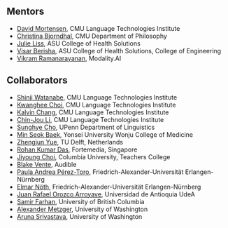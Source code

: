 ## Mentors
* [David Mortensen](https://www.cs.cmu.edu/~dmortens/), CMU Language Technologies Institute
* [Christina Bjorndhal](https://christinabjorndahl.com/), CMU Department of Philosophy
* [Julie Liss](https://search.asu.edu/profile/50291), ASU College of Health Solutions
* [Visar Berisha](https://scholar.google.com/citations?user=MQBn718AAAAJ&hl=en), ASU College of Health Solutions, College of Engineering
* [Vikram Ramanarayanan](https://www.vikramr.com/), Modality.AI

## Collaborators
* [Shinji Watanabe](https://scholar.google.com/citations?user=U5xRA6QAAAAJ&hl=en), CMU Language Technologies Institute
* [Kwanghee Choi](https://kwangheechoi.com), CMU Language Technologies Institute
* [Kalvin Chang](https://scholar.google.com/citations?user=AtEp3vUAAAAJ&hl=en), CMU Language Technologies Institute
* [Chin-Jou Li](https://www.linkedin.com/in/chin-jou-li), CMU Language Technologies Institute
* [Sunghye Cho](https://www.sunghyecho.com/), UPenn Department of Linguistics
* [Min Seok Baek](https://scholar.google.com/citations?hl=en&user=KGT1uKYAAAAJ), Yonsei University Wonju College of Medicine
* [Zhengjun Yue](https://www.tudelft.nl/en/ewi/over-de-faculteit/afdelingen/intelligent-systems/multimedia-computing/people/zhengjun-yue), TU Delft, Netherlands
* [Rohan Kumar Das](https://scholar.google.com/citations?hl=en&user=V8XFDQcAAAAJ), Fortemedia, Singapore
* [Jiyoung Choi](https://www.linkedin.com/in/jiyoung-choi-450b7071), Columbia University, Teachers College
* [Blake Vente](https://rvente.com/), Audible
* [Paula Andrea Pérez-Toro](https://scholar.google.com/citations?user=9IgSau8AAAAJ&hl=en&oi=ao), Friedrich-Alexander-Universität Erlangen-Nürnberg
* [Elmar Nöth](https://scholar.google.com/citations?user=QAo7nTUAAAAJ&hl=en&oi=ao), Friedrich-Alexander-Universität Erlangen-Nürnberg
* [Juan Rafael Orozco Arroyave](https://scholar.google.com/citations?user=MqUjowUAAAAJ&hl=en), Universidad de Antioquia UdeA
* [Samir Farhan](https://scholar.google.com/citations?user=YQOEOXYAAAAJ&hl=en&oi=ao), University of British Columbia
* [Alexander Metzger](https://www.linkedin.com/in/alexander-le-metzger/), University of Washington
* [Aruna Srivastava](https://www.linkedin.com/in/arunasr/), University of Washington



